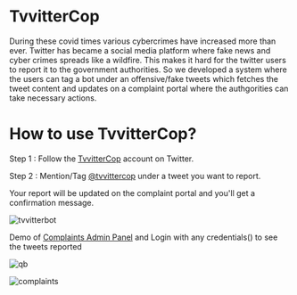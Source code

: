 # TvvitterCop
During these covid times various cybercrimes have increased more than ever. Twitter has became a social media platform where fake news and cyber crimes spreads like a wildfire. This makes it hard for the twitter users to report it to the government authorities. So we developed a system where the users can tag a bot under an offensive/fake tweets which fetches the tweet content and updates on a complaint portal where the authgorities can take necessary actions.

# How to use TvvitterCop?
Step 1 : Follow the [TvvitterCop](https://twitter.com/tvvittercop) account on Twitter.

Step 2 : Mention/Tag [@tvvittercop](https://twitter.com/tvvittercop) under a tweet you want to report.

Your report will be updated on the complaint portal and you'll get a confirmation message.

![tvvitterbot](https://user-images.githubusercontent.com/48534858/123545474-cfa87000-d775-11eb-88f2-c47f2425645e.png)

Demo of [Complaints Admin Panel](https://alen001.github.io/TwitterCop/) and Login with any credentials() to see the tweets reported


![qb](https://user-images.githubusercontent.com/48534858/123549008-cd99dd80-d784-11eb-8bd1-0ee54d8c552a.png)

![complaints](https://user-images.githubusercontent.com/48534858/123549175-73e5e300-d785-11eb-858e-bf2face563d0.png)
